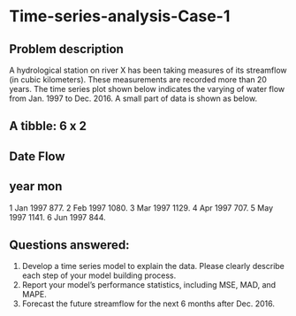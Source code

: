 # Time-series-analysis-Case-1

## Problem description ##

A hydrological station on river X has been taking measures of its streamflow (in cubic kilometers). These
measurements are recorded more than 20 years. The time series plot shown below indicates the varying of
water flow from Jan. 1997 to Dec. 2016. A small part of data is shown as below.

## A tibble: 6 x 2
## Date Flow
## year mon <dbl>
 1 Jan 1997 877.
 2 Feb 1997 1080.
 3 Mar 1997 1129.
 4 Apr 1997 707.
 5 May 1997 1141.
 6 Jun 1997 844.

## Questions answered:

1) Develop a time series model to explain the data. Please clearly describe each step of your model building
process.
2) Report your model’s performance statistics, including MSE, MAD, and MAPE.
3) Forecast the future streamflow for the next 6 months after Dec. 2016.
